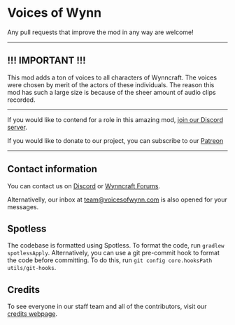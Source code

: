 # Voices of Wynn
Any pull requests that improve the mod in any way are welcome!

---------------------------------------------------------------------
## !!!  IMPORTANT  !!!
This mod adds a ton of voices to all characters of Wynncraft.
The voices were chosen by merit of the actors of these individuals.
The reason this mod has such a large size is because of the sheer amount of audio clips recorded.

---------------------------------------------------------------------
If you would like to contend for a role in this amazing mod,
[join our Discord server](https://discord.gg/bQRrD4Nfwg).

If you would like to donate to our project, you can subscribe
to our [Patreon](https://www.patreon.com/WynnVP)

---------------------------------------------------------------------
## Contact information

You can contact us on [Discord](https://discord.gg/kuEK3XH4Y5) or [Wynncraft Forums](https://forums.wynncraft.com/members/kmaxi.47110).

Alternativelly, our inbox at [team@voicesofwynn.com](mailto:team@voicesofwynn.com) is also opened for your messages.

## Spotless
The codebase is formatted using Spotless. To format the code, run `gradlew spotlessApply`. Alternatively, you can use a git pre-commit hook to format the code before committing. To do this, run `git config core.hooksPath utils/git-hooks`.

## Credits

To see everyone in our staff team and all of the contributors, visit our [credits webpage](https://voicesofwynn.com/credits).
